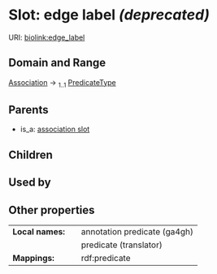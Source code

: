 
# Slot: edge label _(deprecated)_




URI: [biolink:edge_label](https://w3id.org/biolink/vocab/edge_label)


## Domain and Range

[Association](Association.md) &#8594;  <sub>1..1</sub> [PredicateType](types/PredicateType.md)

## Parents

 *  is_a: [association slot](association_slot.md)

## Children


## Used by


## Other properties

|  |  |  |
| --- | --- | --- |
| **Local names:** | | annotation predicate (ga4gh) |
|  | | predicate (translator) |
| **Mappings:** | | rdf:predicate |

